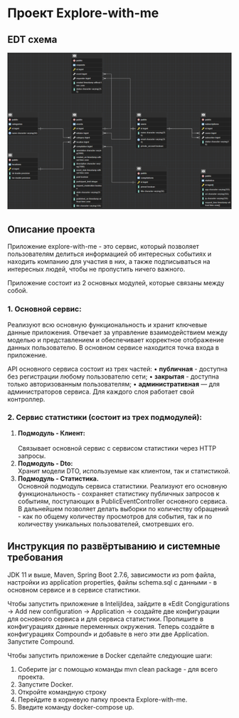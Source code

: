 # Проект Explore-with-me  

## EDT схема
![Cхема](https://github.com/SergeiBrin/java-explore-with-me/blob/main/EDT%20ewm.png)

## Описание проекта
Приложение explore-with-me - это сервис, который позволяет пользователям делиться информацией об интересных событиях 
и находить компанию для участия в них, а также подписываться на интересных людей, чтобы не пропустить ничего важного. 

Приложение состоит из 2 основных модулей, которые связаны между собой.
### 1. Основной сервис:
Реализуют всю основную функциональность и хранит ключевые данные приложения. Отвечает за управление взаимодействием 
между моделью и представлением и обеспечивает корректное отображение данных пользователю. 
В основном сервисе находится точка входа в приложение.

API основного сервиса состоит из трех частей:
• **публичная** - доступна без регистрации любому пользователю сети;
• **закрытая** - доступна только авторизованным пользователям;
• **административная** — для администраторов сервиса.
Для каждого слоя работает свой контроллер. 

### 2. Сервис статистики (состоит из трех подмодулей):
1. **Подмодуль - Клиент:**<br>  
Связывает основной сервис с сервисом статистики через HTTP запросы.
2. **Подмодуль - Dto:**<br>
Хранит модели DTO, используемые как клиентом, так и статистикой. 
3. **Подмодуль - Статистика.**<br>
Основной подмодуль сервиса статистики. Реализуют его основную функциональность - сохраняет статистику публичных запросов 
к событиям, поступающих в PublicEventController основного сервиса. 
В дальнейшем позволяет делать выборки по количеству обращений - как по общему количеству просмотров для события,
так и по количеству уникальных пользователей, смотревших его. 

## Инструкция по развёртыванию и системные требования
JDK 11 и выше, Maven, Spring Boot 2.7.6, зависимости из pom файла, настройки из application properties, файлы
schema.sql с данными - в основном сервисе и в сервисе статистики.

Чтобы запустить приложение в IntelijIdea, зайдите в «Edit Congigurations -> Add new configuration -> Application ->
создайте две конфигурации для основного сервиса и для сервиса статистики. Пропишите в конфигурациях данные переменных
окружения. Теперь создайте в конфигурациях Compound» и добавьте в него эти две Application. Запустите Compound.

Чтобы запустить приложение в Docker сделайте следующие шаги:
1. Соберите jar c помощью команды mvn clean package - для всего проекта.
2. Запустите Docker.
3. Откройте командную строку
4. Перейдите в корневую папку проекта Explore-with-me.
5. Введите команду docker-compose up.
 


